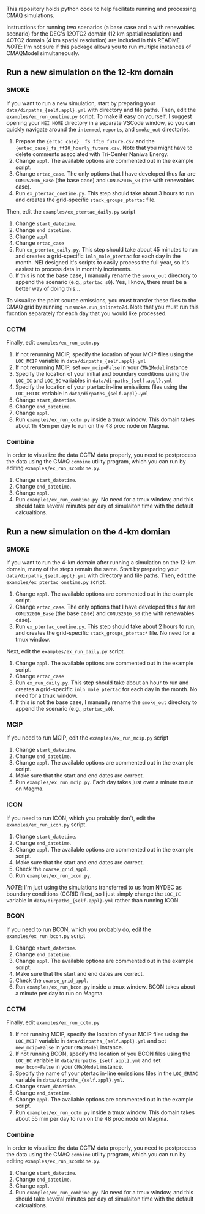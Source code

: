 This repository holds python code to help facilitate running and processing CMAQ simulations.

Instructions for running two scenarios (a base case and a with renewables scenario) for the DEC's 12OTC2 domain (12 km spatial resolution) and 4OTC2 domain (4 km spatial resolution) are included in this README.
*NOTE*: I'm not sure if this package allows you to run multiple instances of CMAQModel simultaneously. 

## Run a new simulation on the 12-km domain
### SMOKE
If you want to run a new simulation, start by preparing your `data/dirpaths_{self.appl}.yml` with directory and file paths. Then, edit the `examples/ex_run_onetime.py` script. To make it easy on yourself, I suggest opening your `NEI_HOME` directory in a separate VSCode window, so you can quickly navigate around the `intermed`, `reports`, and `smoke_out` directories.  

1. Prepare the `{ertac_case}__fs_ff10_future.csv` and the `{ertac_case}_fs_ff10_hourly_future.csv`. Note that you might have to delete comments associated with Tri-Center Naniwa Energy.  
2. Change `appl`. The available options are commented out in the example script.    
3. Change `ertac_case`. The only options that I have developed thus far are `CONUS2016_Base` (the base case) and `CONUS2016_S0` (the with renewables case).    
4. Run `ex_ptertac_onetime.py`. This step should take about 3 hours to run and creates the grid-specific `stack_groups_ptertac` file.     

Then, edit the `examples/ex_ptertac_daily.py` script

1. Change `start_datetime`.   
2. Change `end_datetime`. 
1. Change `appl`  
2. Change `ertac_case`  
3. Run `ex_ptertac_daily.py`. This step should take about 45 minutes to run and creates a grid-specific `inln_mole_ptertac` for each day in the month. NEI designed it's scripts to easily process the full year, so it's easiest to process data in monthly incriments. 
4. If this is not the base case, I manually rename the `smoke_out` directory to append the scenario (e.g., `ptertac_s0`). Yes, I know, there must be a better way of doing this...  

To visualize the point source emissions, you must transfer these files to the CMAQ grid by running `runsmoke.run_inlineto2d`. Note that you must run this fucntion separately for each day that you would like processed.

### CCTM
Finally, edit `examples/ex_run_cctm.py`

1. If not rerunning MCIP, specify the location of your MCIP files using the `LOC_MCIP` variable in `data/dirpaths_{self.appl}.yml`  
2. If not rerunning MCIP, set `new_mcip=False` in your `CMAQModel` instance  
3. Specify the location of your initial and boundary conditions using the `LOC_IC` and `LOC_BC` variables in `data/dirpaths_{self.appl}.yml`
4. Specify the location of your ptertac in-line emissiions files using the `LOC_ERTAC` variable in `data/dirpaths_{self.appl}.yml`
5. Change `start_datetime`.   
6. Change `end_datetime`.    
7. Change `appl`.
8. Run `examples/ex_run_cctm.py` inside a tmux window. This domain takes about 1h 45m per day to run on the 48 proc node on Magma.


### Combine
In order to visualize the data CCTM data properly, you need to postprocess the data using the CMAQ `combine` utility program, which you can run by editing `examples/ex_run_scombine.py`.  
1. Change `start_datetime`.   
2. Change `end_datetime`.   
3. Change `appl`.   
4. Run `examples/ex_run_combine.py`. No need for a tmux window, and this should take several minutes per day of simulaiton time with the default calcualtions. 

## Run a new simulation on the 4-km domian
### SMOKE
If you want to run the 4-km domain after running a simulation on the 12-km domain, many of the steps remain the same. Start by preparing your `data/dirpaths_{self.appl}.yml` with directory and file paths. Then, edit the `examples/ex_ptertac_onetime.py` script.  

1. Change `appl`. The available options are commented out in the example script.  
2. Change `ertac_case`. The only options that I have developed thus far are `CONUS2016_Base` (the base case) and `CONUS2016_S0` (the with renewables case).  
3. Run `ex_ptertac_onetime.py`. This step should take about 2 hours to run, and creates the grid-specific `stack_groups_ptertac*` file. No need for a tmux window.   

Next, edit the `examples/ex_run_daily.py` script.

1. Change `appl`. The available options are commented out in the example script.  
2. Change `ertac_case`  
3. Run `ex_run_daily.py`. This step should take about an hour to run and creates a grid-specific `inln_mole_ptertac` for each day in the month. No need for a tmux window. 
4. If this is not the base case, I manually rename the `smoke_out` directory to append the scenario (e.g., `ptertac_s0`).  

### MCIP
If you need to run MCIP, edit the `examples/ex_run_mcip.py` script  

1. Change `start_datetime`.   
2. Change `end_datetime`. 
1. Change `appl`. The available options are commented out in the example script.
2. Make sure that the start and end dates are correct.
3. Run `examples/ex_run_mcip.py`. Each day takes just over a minute to run on Magma.

### ICON
If you need to run ICON, which you probably don't, edit the `examples/ex_run_icon.py` script. 

1. Change `start_datetime`.   
2. Change `end_datetime`. 
3. Change `appl`. The available options are commented out in the example script.
4. Make sure that the start and end dates are correct. 
5. Check the `coarse_grid_appl`.  
6. Run `examples/ex_run_icon.py`.    

*NOTE*: I'm just using the simulations transferred to us from NYDEC as boundary conditions (CGRID files), so I just simply change the `LOC_IC` variable in `data/dirpaths_{self.appl}.yml` rather than running ICON. 

### BCON
If you need to run BCON, which you probably do, edit the `examples/ex_run_bcon.py` script

1. Change `start_datetime`.   
2. Change `end_datetime`. 
3. Change `appl`. The available options are commented out in the example script.
4. Make sure that the start and end dates are correct. 
5. Check the `coarse_grid_appl`.  
6. Run `examples/ex_run_bcon.py` inside a tmux window. BCON takes about a minute per day to run on Magma.    

### CCTM
Finally, edit `examples/ex_run_cctm.py`

1. If not running MCIP, specify the location of your MCIP files using the `LOC_MCIP` variable in `data/dirpaths_{self.appl}.yml` and set `new_mcip=False` in your `CMAQModel` instance.  
2. If not running BCON, specify the location of you BCON files using the `LOC_BC` variable in `data/dirpaths_{self.appl}.yml` and set `new_bcon=False` in your `CMAQModel` instance.
3. Specify the name of your ptertac in-line emissiions files in the `LOC_ERTAC` variable in `data/dirpaths_{self.appl}.yml`.  
4. Change `start_datetime`.   
5. Change `end_datetime`.  
6. Change `appl`. The available options are commented out in the example script.
7. Run `examples/ex_run_cctm.py` inside a tmux window. This domain takes about 55 min per day to run on the 48 proc node on Magma.

### Combine
In order to visualize the data CCTM data properly, you need to postprocess the data using the CMAQ `combine` utility program, which you can run by editing `examples/ex_run_scombine.py`.  
1. Change `start_datetime`.   
2. Change `end_datetime`.   
3. Change `appl`.   
4. Run `examples/ex_run_combine.py`. No need for a tmux window, and this should take several minutes per day of simulaiton time with the default calcualtions. 